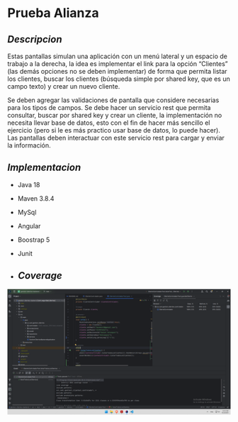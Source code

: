 # Prueba Alianza
## _Descripcion_
Estas pantallas simulan una aplicación con un menú lateral y un espacio de trabajo a la derecha, la
idea es implementar el link para la opción “Clientes” (las demás opciones no se deben implementar)
de forma que permita listar los clientes, buscar los clientes (búsqueda simple por shared key, que
es un campo texto) y crear un nuevo cliente.

Se deben agregar las validaciones de pantalla que considere necesarias para los tipos de campos.
Se debe hacer un servicio rest que permita consultar, buscar por shared key y crear un cliente, la
implementación no necesita llevar base de datos, esto con el fin de hacer más sencillo el ejercicio
(pero si le es más practico usar base de datos, lo puede hacer). Las pantallas deben interactuar con
este servicio rest para cargar y enviar la información.

## _Implementacion_

- Java 18
- Maven 3.8.4
- MySql
- Angular
- Boostrap 5
- Junit

- ## _Coverage_
<p align="center"> 
  <img src="coverage.png">
</p>

